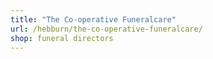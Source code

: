 ```yaml
---
title: "The Co-operative Funeralcare"
url: /hebburn/the-co-operative-funeralcare/
shop: funeral directors
---
```


